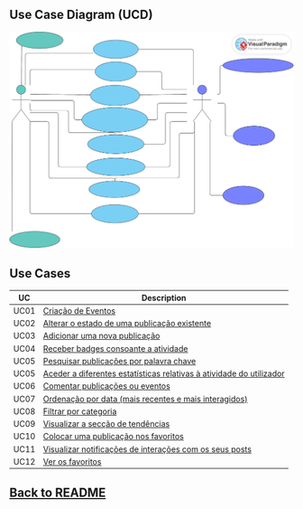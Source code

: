 ## Use Case Diagram (UCD)

![Use Case Diagram](UseCaseDiagramV2.svg)

## Use Cases
| UC   | Description                                                                                   |
|------|-----------------------------------------------------------------------------------------------|
| UC01 | [Criação de Eventos](../../US001/README.md)                                                   |
| UC02 | [Alterar o estado de uma publicação existente](../../US002/README.md)                         |
| UC03 | [Adicionar uma nova publicação](../../US003/README.md)                                        |
| UC04 | [Receber badges consoante a atividade](../../US004/README.md)                                 |
| UC05 | [Pesquisar publicações por palavra chave](../../US005/README.md)                              |
| UC05 | [Aceder a diferentes estatísticas relativas à atividade do utilizador](../../US006/README.md) |
| UC06 | [Comentar publicações ou eventos](../../US007/README.md)                                      |
| UC07 | [Ordenação por data (mais recentes e mais interagidos)](../../US008/README.md)                |
| UC08 | [Filtrar por categoria](../../US009/README.md)                                                |
| UC09 | [Visualizar a secção de tendências](../../US010/README.md)                                    |
| UC10 | [Colocar uma publicação nos favoritos](../../US011/README.md)                                 |
| UC11 | [Visualizar notificações de interações com os seus posts](../../US012/README.md)              |
| UC12 | [Ver os favoritos](../../US013/README.md)                                                     |

## [Back to README](../Global%20Artifacts/README.md)